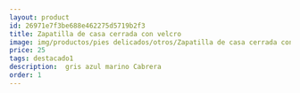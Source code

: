 ```yaml
---
layout: product
id: 26971e7f3be688e462275d5719b2f3
title: Zapatilla de casa cerrada con velcro 
image: img/productos/pies delicados/otros/Zapatilla de casa cerrada con velcro =25=destacado1= gris azul marino Cabrera.webp
price: 25
tags: destacado1
description:  gris azul marino Cabrera
order: 1
---
```

